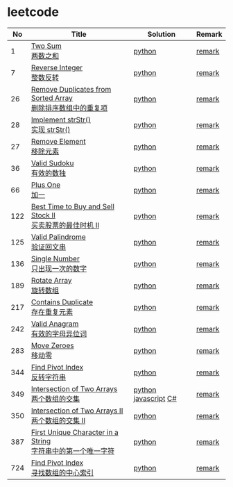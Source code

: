 # leetcode

| No | Title | Solution | Remark |
|----| ----- | -------- | ------ |
|  1 | [Two Sum](https://leetcode.com/problems/two-sum/) <br/> [两数之和](https://leetcode-cn.com/problems/two-sum/)  | [python](./code/1/1_two_sum.py)  | [remark](./code/1/) |
|  7 | [Reverse Integer](https://leetcode.com/problems/reverse-integer/) <br/> [整数反转](https://leetcode-cn.com/problems/reverse-integer/)  | [python](./code/7/7_reverse_integer.py)  | [remark](./code/7/) |
| 26 |  [Remove Duplicates from Sorted Array](https://leetcode.com/problems/remove-duplicates-from-sorted-array/) <br /> [删除排序数组中的重复项](https://leetcode-cn.com/problems/remove-duplicates-from-sorted-array/)  | [python](./code/26/26_remove_dulicates_from_sorted_array.py)| [remark](./code/26)|
| 28 |  [Implement strStr()](https://leetcode.com/problems/implement-strstr/) <br/> [实现 strStr()](https://leetcode-cn.com/problems/implement-strstr/)  | [python](./code/28/28_implement_strstr.py)| [remark](./code/28)|
| 27 | [Remove Element](https://leetcode.com/problems/remove-element/) <br />[移除元素](https://leetcode-cn.com/problems/remove-element/)| [python](./code/27/27_remove_element.py)|[remark](./code/27)|
| 36 | [Valid Sudoku](https://leetcode.com/problems/valid-sudoku/) <br />[有效的数独](https://leetcode-cn.com/problems/valid-sudoku/)| [python](./code/36/36_valid_sudoku.py)|[remark](./code/36)|
| 66 | [Plus One](https://leetcode.com/problems/plus-one/) <br />[加一](https://leetcode-cn.com/problems/plus-one/)| [python](./code/66/66_plus_one.py)|[remark](./code/66)|
| 122 | [Best Time to Buy and Sell Stock II](https://leetcode.com/problems/best-time-to-buy-and-sell-stock-ii/) <br/> [买卖股票的最佳时机 II](https://leetcode-cn.com/problems/best-time-to-buy-and-sell-stock-ii/) | [python](./code/122/122_best_time_to_buy_and_sell_stock_ii.py) | [remark](./code/122) |
| 125 | [Valid Palindrome](https://leetcode.com/problems/valid-palindrome/) <br/> [验证回文串](https://leetcode-cn.com/problems/valid-palindrome/) | [python](./code/125/125_valid_palindrome.py) | [remark](./code/125) |
| 136 | [Single Number](https://leetcode.com/problems/single-number/) <br/> [只出现一次的数字](https://leetcode-cn.com/problems/single-number/) | [python](./code/136/136_single_number.py) | [remark](./code/136) |
| 189 | [Rotate Array](https://leetcode.com/problems/rotate-array/) <br/> [ 旋转数组](https://leetcode-cn.com/problems/rotate-array/) | [python](./code/189/189_rotate_array.py) | [remark](./code/189) |
| 217 | [Contains Duplicate](https://leetcode.com/problems/contains-duplicate/) <br/> [ 存在重复元素](https://leetcode-cn.com/problems/contains-duplicate/) | [python](./code/217/217_contains_duplicate.py) | [remark](./code/217) |
| 242 | [Valid Anagram](https://leetcode.com/problems/valid-anagram/) <br/> [有效的字母异位词](https://leetcode-cn.com/problems/valid-anagram/) | [python](./code/242/242_valid_anagram.py) | [remark](./code/242) |
| 283 | [Move Zeroes](https://leetcode.com/problems/move-zeroes/) <br/> [ 移动零](https://leetcode-cn.com/problems/move-zeroes/) | [python](./code/283/283_move_zeroes.py) | [remark](./code/283) |
| 344 | [Find Pivot Index](https://leetcode.com/problems/reverse-string/) <br/> [反转字符串](https://leetcode-cn.com/problems/reverse-string/) | [python](./code/344/344_reverse_string.py) | [remark](./code/344) |
| 349 | [Intersection of Two Arrays](https://leetcode.com/problems/intersection-of-two-arrays/) <br/> [两个数组的交集](https://leetcode-cn.com/problems/intersection-of-two-arrays/) | [python](./code/349/349_intersection_of_two_arrays.py) [javascript](./code/349/349_intersection_of_two_arrays.js) [C#](./code/349/349_intersection_of_two_arrays.cs)| [remark](./code/349) |
| 350 | [Intersection of Two Arrays II](https://leetcode.com/problems/intersection-of-two-arrays-ii/) <br/> [两个数组的交集 II](https://leetcode-cn.com/problems/intersection-of-two-arrays-ii/) | [python](./code/350/350_intersection_of_two_arrays_ii.py) | [remark](./code/350) |
| 387 | [First Unique Character in a String](https://leetcode.com/problems/first-unique-character-in-a-string/) <br/> [字符串中的第一个唯一字符](https://leetcode-cn.com/problems/first-unique-character-in-a-string/) |[python](./code/387/387_first_unique_character_in_a_string.py) | [remark](./code/387) |
| 724 | [Find Pivot Index](https://leetcode.com/problems/find-pivot-index/) <br/> [寻找数组的中心索引](https://leetcode-cn.com/problems/find-pivot-index/) | [python](./code/724/724_find_pivot_index.py) | [remark](./code/724) |
